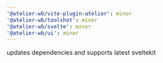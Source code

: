 ```yaml
---
'@atelier-wb/vite-plugin-atelier': minor
'@atelier-wb/toolshot': minor
'@atelier-wb/svelte': minor
'@atelier-wb/ui': minor
---
```


updates dependencies and supports latest sveltekit
